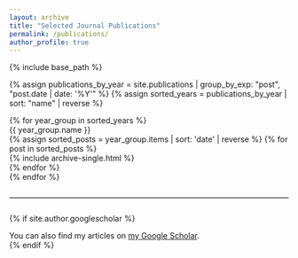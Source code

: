```yaml
---
layout: archive
title: "Selected Journal Publications"
permalink: /publications/
author_profile: true
---
```


{% include base_path %}

{% assign publications_by_year = site.publications | group_by_exp: "post", "post.date | date: '%Y'" %}
{% assign sorted_years = publications_by_year | sort: "name" | reverse %}

<div class="publication-timeline">
  {% for year_group in sorted_years %}
    <div class="year-block">
      <div class="timeline-column">
        <div class="timeline-year">{{ year_group.name }}</div>
        <div class="timeline-line-dynamic"></div>
      </div>
      <div class="timeline-entries">
        {% assign sorted_posts = year_group.items | sort: 'date' | reverse %}
        {% for post in sorted_posts %}
          <div class="timeline-entry">
            <div class="timeline-content">
              {% include archive-single.html %}
            </div>
          </div>
        {% endfor %}
      </div>
    </div>
  {% endfor %}
</div>

<hr style="border-top: 1px solid #ccc; margin: 2em 0;">

{% if site.author.googlescholar %}
  <div class="wordwrap">You can also find my articles on <a href="{{ site.author.googlescholar }}">my Google Scholar</a>.</div>
{% endif %}
